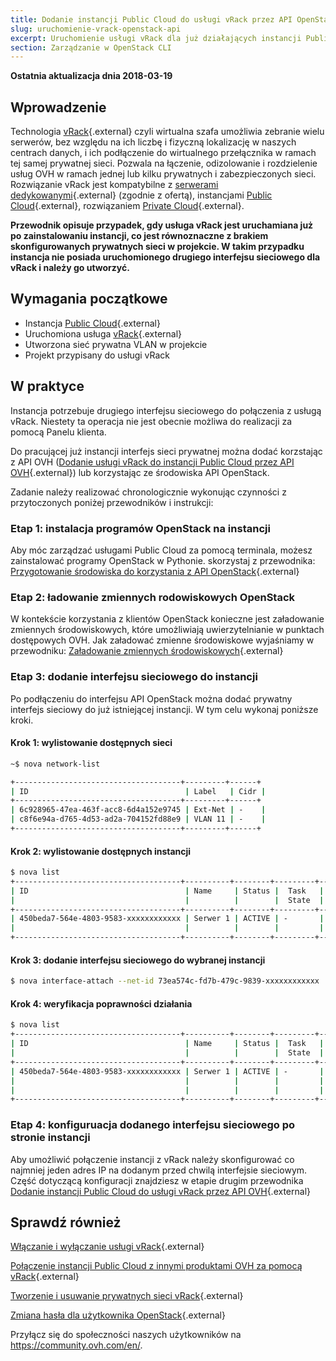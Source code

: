 ```yaml
---
title: Dodanie instancji Public Cloud do usługi vRack przez API OpenStack
slug: uruchomienie-vrack-openstack-api
excerpt: Uruchomienie usługi vRack dla już działających instancji Public Cloud za pomocą API OpenStack
section: Zarządzanie w OpenStack CLI
---
```


**Ostatnia aktualizacja dnia 2018-03-19**

## Wprowadzenie

Technologia [vRack](https://www.ovh.pl/rozwiazania/vrack/){.external} czyli wirtualna szafa umożliwia zebranie wielu serwerów, bez względu na ich liczbę i fizyczną lokalizację w naszych centrach danych, i ich podłączenie do wirtualnego przełącznika w ramach tej samej prywatnej sieci. Pozwala na łączenie, odizolowanie i rozdzielenie usług OVH w ramach jednej lub kilku prywatnych i zabezpieczonych sieci. Rozwiązanie vRack jest kompatybilne z [serwerami dedykowanymi](https://www.ovh.pl/serwery_dedykowane/){.external} (zgodnie z ofertą), instancjami [Public Cloud](https://www.ovh.pl/public-cloud/instances/){.external}, rozwiązaniem [Private Cloud](https://www.ovh.pl/private-cloud/){.external}.

**Przewodnik opisuje przypadek, gdy usługa vRack jest uruchamiana już po zainstalowaniu instancji, co jest równoznaczne z brakiem skonfigurowanych prywatnych sieci w projekcie. W takim przypadku instancja nie posiada uruchomionego drugiego interfejsu sieciowego dla vRack i należy go utworzyć.**



## Wymagania początkowe

- Instancja [Public Cloud](https://www.ovh.pl/public-cloud/instances/){.external}
- Uruchomiona usługa [vRack](https://www.ovh.pl/rozwiazania/vrack/){.external}
- Utworzona sieć prywatna VLAN w projekcie
- Projekt przypisany do usługi vRack


## W praktyce

Instancja potrzebuje drugiego interfejsu sieciowego do połączenia z usługą vRack. Niestety ta operacja nie jest obecnie możliwa do realizacji za pomocą Panelu klienta.

Do pracującej już instancji interfejs sieci prywatnej można dodać korzstając z API OVH ([Dodanie usługi vRack do instancji Public Cloud przez API OVH](https://docs.ovh.com/pl/public-cloud/uruchomienie-vrack-instancje-api-ovh/){.external}) lub korzystając ze środowiska API OpenStack. 

Zadanie należy realizować chronologicznie wykonując czynności z przytoczonych poniżej przewodników i instrukcji:

### Etap 1: instalacja programów OpenStack na instancji

Aby móc zarządzać usługami Public Cloud za pomocą terminala, możesz zainstalować programy OpenStack w Pythonie.
skorzystaj z przewodnika: [Przygotowanie środowiska do korzystania z API OpenStack](https://docs.ovh.com/pl/public-cloud/przygotowanie_srodowiska_dla_api_openstack/){.external}
 

### Etap 2: ładowanie zmiennych rodowiskowych OpenStack

W kontekście korzystania z klientów OpenStack konieczne jest załadowanie zmiennych środowiskowych, które umożliwiają uwierzytelnianie w punktach dostępowych OVH.
Jak załadować zmienne środowiskowe wyjaśniamy w przewodniku: [Załadowanie zmiennych środowiskowych](https://docs.ovh.com/pl/public-cloud/zmienne-srodowiskowe-openstack/){.external}


### Etap 3: dodanie interfejsu sieciowego do instancji

Po podłączeniu do interfejsu API OpenStack można dodać prywatny interfejs sieciowy do już istniejącej instancji. W tym celu wykonaj poniższe kroki.

#### Krok 1: wylistowanie dostępnych sieci

```sh
~$ nova network-list

+-------------------------------------+---------+------+
| ID                                   | Label   | Cidr |
+-------------------------------------+---------+------+
| 6c928965-47ea-463f-acc8-6d4a152e9745 | Ext-Net | -    |
| c8f6e94a-d765-4d53-ad2a-704152fd88e9 | VLAN 11 | -    |
+-------------------------------------+---------+------+

```

#### Krok 2: wylistowanie dostępnych instancji

```sh
$ nova list
+-------------------------------------+----------+--------+---------+------------+------------------------+
| ID                                   | Name     | Status |  Task   |  Power     | Networks                |
|                                      |          |        |  State  |  State     |                         |
+-------------------------------------+----------+--------+---------+------------+------------------------+
| 450beda7-564e-4803-9583-xxxxxxxxxxxx | Serwer 1 | ACTIVE | -       | Running    | Ext-Net=54.38.xxx.xxx,  |
|                                      |          |        |         |            | 2001:41d0:xxx:xxx::xxx  |
+-------------------------------------+----------+--------+---------+------------+------------------------+
```


#### Krok 3: dodanie interfejsu sieciowego do wybranej instancji

```sh
$ nova interface-attach --net-id 73ea574c-fd7b-479c-9839-xxxxxxxxxxxx 'Serwer 1'
```


#### Krok 4: weryfikacja poprawności działania

```sh
$ nova list
+-------------------------------------+----------+--------+---------+------------+------------------------+
| ID                                   | Name     | Status |  Task   |  Power     | Networks                |
|                                      |          |        |  State  |  State     |                         |
+-------------------------------------+----------+--------+---------+------------+------------------------+
| 450beda7-564e-4803-9583-xxxxxxxxxxxx | Serwer 1 | ACTIVE | -       | Running    | vlan_20=10.10.20.31;     |
|                                      |          |        |         |            | Ext-Net=54.38.xxx.xxx,  |
|                                      |          |        |         |            | 2001:41d0:xxx:xxx::xxx  |
+-------------------------------------+----------+--------+---------+------------+------------------------+
```




### Etap 4: konfiguruacja dodanego interfejsu sieciowego po stronie instancji

Aby umożliwić połączenie instancji z vRack należy skonfigurować co najmniej jeden adres IP na dodanym przed chwilą interfejsie sieciowym.
Część dotyczącą konfiguracji znajdziesz w etapie drugim przewodnika [Dodanie instancji Public Cloud do usługi vRack przez API OVH](https://docs.ovh.com/pl/public-cloud/uruchomienie-vrack-instancje-api-ovh/#etap-2-dzialania-w-systemie-operacyjnym-instancji){.external}



## Sprawdź również

[Włączanie i wyłączanie usługi vRack](https://docs.ovh.com/pl/public-cloud/Wlaczanie-wylaczanie-vrack/){.external}

[Połączenie instancji Public Cloud z innymi produktami OVH za pomocą vRack](https://docs.ovh.com/pl/public-cloud/polaczenie-vrack-public-cloud-inne-uslugi/){.external}

[Tworzenie i usuwanie prywatnych sieci vRack](https://docs.ovh.com/pl/public-cloud/tworzenie-usuwanie-vlan-w-vrack/){.external}

[Zmiana hasła dla użytkownika OpenStack](https://docs.ovh.com/pl/public-cloud/zmiana-hasla-horizon/){.external}


Przyłącz się do społeczności naszych użytkowników na <https://community.ovh.com/en/>.